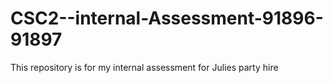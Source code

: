 # CSC2--internal-Assessment-91896-91897
This repository is for my internal assessment for Julies party hire 
